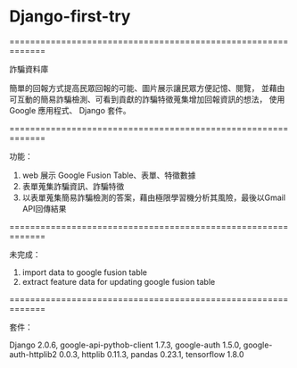# Django-first-try
=============================================================

詐騙資料庫

  簡單的回報方式提高民眾回報的可能、圖片展示讓民眾方便記憶、閱覽，
  並藉由可互動的簡易詐騙檢測、可看到貢獻的詐騙特徵蒐集增加回報資訊的想法，
  使用 Google 應用程式、 Django 套件。
  
=============================================================

功能：
  1. web 展示 Google Fusion Table、表單、特徵數據
  2. 表單蒐集詐騙資訊、詐騙特徵
  3. 以表單蒐集簡易詐騙檢測的答案，藉由極限學習機分析其風險，最後以Gmail API回傳結果
  
=============================================================

未完成：
  1. import data to google fusion table
  2. extract feature data for updating google fusion table 

=============================================================

套件：

  Django 2.0.6, google-api-pythob-client 1.7.3, google-auth 1.5.0, google-auth-httplib2 0.0.3, httplib 0.11.3, pandas 0.23.1, 
  tensorflow 1.8.0
